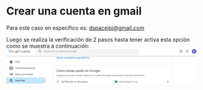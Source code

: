 # Crear una cuenta en gmail
Para este caso en específico es: dspacejpi@gmail.com

Luego se realiza la verificación de 2 pasos hasta tener activa esta opción como se muestra a continuación:
![texto alternativo de texto](./Imagenes/Verificacion2.PNG)
